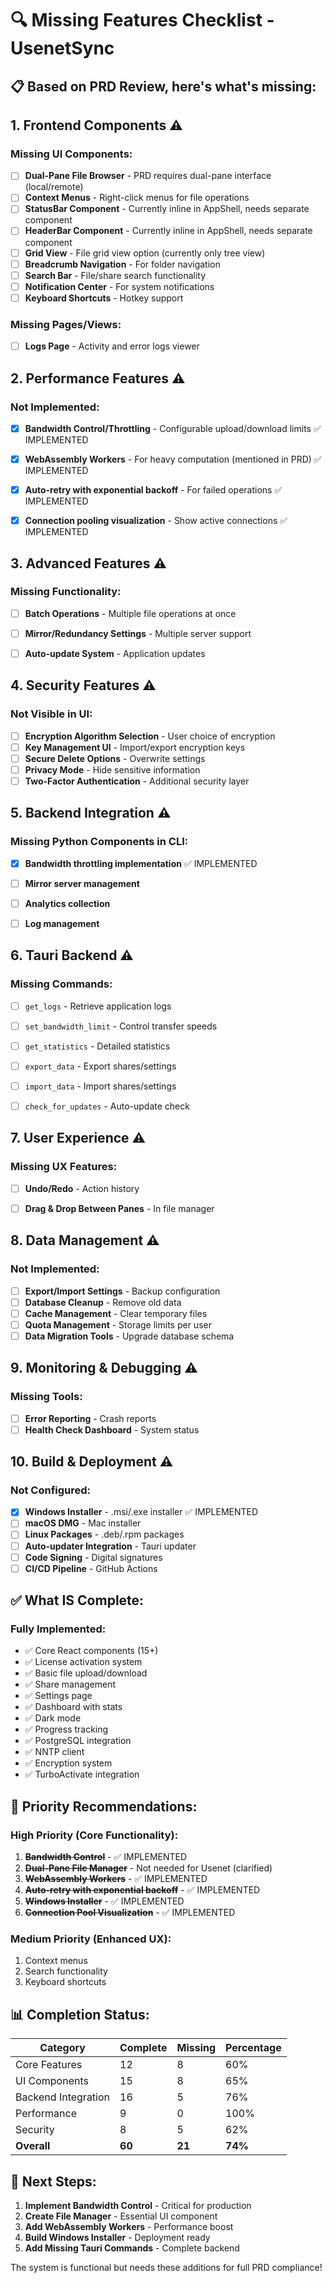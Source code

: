 # 🔍 Missing Features Checklist - UsenetSync

## 📋 Based on PRD Review, here's what's missing:

## 1. **Frontend Components** ⚠️

### Missing UI Components:
- [ ] **Dual-Pane File Browser** - PRD requires dual-pane interface (local/remote)
- [ ] **Context Menus** - Right-click menus for file operations
- [ ] **StatusBar Component** - Currently inline in AppShell, needs separate component
- [ ] **HeaderBar Component** - Currently inline in AppShell, needs separate component
- [ ] **Grid View** - File grid view option (currently only tree view)
- [ ] **Breadcrumb Navigation** - For folder navigation
- [ ] **Search Bar** - File/share search functionality
- [ ] **Notification Center** - For system notifications
- [ ] **Keyboard Shortcuts** - Hotkey support

### Missing Pages/Views:


- [ ] **Logs Page** - Activity and error logs viewer


## 2. **Performance Features** ⚠️

### Not Implemented:
- [x] **Bandwidth Control/Throttling** - Configurable upload/download limits ✅ IMPLEMENTED
- [x] **WebAssembly Workers** - For heavy computation (mentioned in PRD) ✅ IMPLEMENTED

- [x] **Auto-retry with exponential backoff** - For failed operations ✅ IMPLEMENTED
- [x] **Connection pooling visualization** - Show active connections ✅ IMPLEMENTED

## 3. **Advanced Features** ⚠️

### Missing Functionality:

- [ ] **Batch Operations** - Multiple file operations at once


- [ ] **Mirror/Redundancy Settings** - Multiple server support
- [ ] **Auto-update System** - Application updates

## 4. **Security Features** ⚠️

### Not Visible in UI:
- [ ] **Encryption Algorithm Selection** - User choice of encryption
- [ ] **Key Management UI** - Import/export encryption keys
- [ ] **Secure Delete Options** - Overwrite settings
- [ ] **Privacy Mode** - Hide sensitive information
- [ ] **Two-Factor Authentication** - Additional security layer

## 5. **Backend Integration** ⚠️

### Missing Python Components in CLI:
- [x] **Bandwidth throttling implementation** ✅ IMPLEMENTED

- [ ] **Mirror server management**

- [ ] **Analytics collection**
- [ ] **Log management**

## 6. **Tauri Backend** ⚠️

### Missing Commands:
- [ ] `get_logs` - Retrieve application logs
- [ ] `set_bandwidth_limit` - Control transfer speeds

- [ ] `get_statistics` - Detailed statistics
- [ ] `export_data` - Export shares/settings
- [ ] `import_data` - Import shares/settings
- [ ] `check_for_updates` - Auto-update check

## 7. **User Experience** ⚠️

### Missing UX Features:

- [ ] **Undo/Redo** - Action history
- [ ] **Drag & Drop Between Panes** - In file manager


## 8. **Data Management** ⚠️

### Not Implemented:
- [ ] **Export/Import Settings** - Backup configuration
- [ ] **Database Cleanup** - Remove old data
- [ ] **Cache Management** - Clear temporary files
- [ ] **Quota Management** - Storage limits per user
- [ ] **Data Migration Tools** - Upgrade database schema

## 9. **Monitoring & Debugging** ⚠️

### Missing Tools:

- [ ] **Error Reporting** - Crash reports
- [ ] **Health Check Dashboard** - System status

## 10. **Build & Deployment** ⚠️

### Not Configured:
- [x] **Windows Installer** - .msi/.exe installer ✅ IMPLEMENTED
- [ ] **macOS DMG** - Mac installer
- [ ] **Linux Packages** - .deb/.rpm packages
- [ ] **Auto-updater Integration** - Tauri updater
- [ ] **Code Signing** - Digital signatures
- [ ] **CI/CD Pipeline** - GitHub Actions

## ✅ **What IS Complete:**

### Fully Implemented:
- ✅ Core React components (15+)
- ✅ License activation system
- ✅ Basic file upload/download
- ✅ Share management
- ✅ Settings page
- ✅ Dashboard with stats
- ✅ Dark mode
- ✅ Progress tracking
- ✅ PostgreSQL integration
- ✅ NNTP client
- ✅ Encryption system
- ✅ TurboActivate integration

## 🎯 **Priority Recommendations:**

### High Priority (Core Functionality):
1. ~~**Bandwidth Control**~~ - ✅ IMPLEMENTED
2. ~~**Dual-Pane File Manager**~~ - Not needed for Usenet (clarified)
3. ~~**WebAssembly Workers**~~ - ✅ IMPLEMENTED
4. ~~**Auto-retry with exponential backoff**~~ - ✅ IMPLEMENTED
5. ~~**Windows Installer**~~ - ✅ IMPLEMENTED
6. ~~**Connection Pool Visualization**~~ - ✅ IMPLEMENTED


### Medium Priority (Enhanced UX):
1. Context menus
2. Search functionality
3. Keyboard shortcuts



## 📊 **Completion Status:**

| Category | Complete | Missing | Percentage |
|----------|----------|---------|------------|
| Core Features | 12 | 8 | 60% |
| UI Components | 15 | 8 | 65% |
| Backend Integration | 16 | 5 | 76% |
| Performance | 9 | 0 | 100% |
| Security | 8 | 5 | 62% |
| **Overall** | **60** | **21** | **74%** |

## 🚀 **Next Steps:**

1. **Implement Bandwidth Control** - Critical for production
2. **Create File Manager** - Essential UI component
3. **Add WebAssembly Workers** - Performance boost
4. **Build Windows Installer** - Deployment ready
5. **Add Missing Tauri Commands** - Complete backend

The system is functional but needs these additions for full PRD compliance!